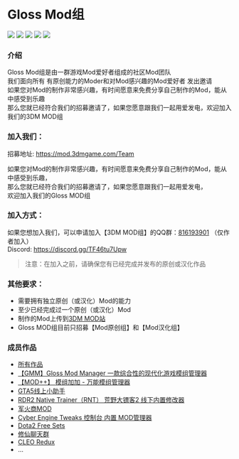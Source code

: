 # Gloss Mod组 
![](https://img.shields.io/badge/Gloss-Mod组-blue?logo=Cloudera) ![](https://img.shields.io/badge/Gloss-Mod%20原创组-%2300baff?logo=Cloudera) ![](https://img.shields.io/badge/Gloss-Mod%20汉化组-%23ff4903?logo=Cloudera) [![](https://img.shields.io/badge/QQ群-816193901-%23EB1923?logo=Tencent%20QQ)](https://jq.qq.com/?_wv=1027&k=5JZT8bQ) [![](https://img.shields.io/discord/928102631388348477?color=5865F2&label=Discord&logo=Discord)](https://discord.gg/TF46tu7Upw)

### 介绍

Gloss Mod组是由一群游戏Mod爱好者组成的社区Mod团队  
我们面向所有 有原创能力的Moder和对Mod感兴趣的Mod爱好者 发出邀请  
如果您对Mod的制作非常感兴趣，有时间愿意来免费分享自己制作的Mod，能从中感受到乐趣  
那么您就已经符合我们的招募邀请了，如果您愿意跟我们一起用爱发电，欢迎加入我们的3DM MOD组




### 加入我们：


招募地址: https://mod.3dmgame.com/Team  


如果您对Mod的制作非常感兴趣，有时间愿意来免费分享自己制作的Mod，能从中感受到乐趣，  
那么您就已经符合我们的招募邀请了，如果您愿意跟我们一起用爱发电，  
欢迎加入我们的Gloss MOD组  

### 加入方式：

如果您想加入我们，可以申请加入【3DM MOD组】的QQ群：[816193901](http://qm.qq.com/cgi-bin/qm/qr?_wv=1027&k=rQqT7WZXLr1Gje-ggMqiAJx4MVjmLPp1&authKey=9om%2B%2FIRffAQwCuu5ciw3i8FB9HnES2vdMoDd6tmGKercZmKWMj1fT6lmrO66o5dm&noverify=0&group_code=816193901) （仅作者加入）  
Discord: https://discord.gg/TF46tu7Upw  

> 注意：在加入之前，请确保您有已经完成并发布的原创或汉化作品

### 其他要求：
- 需要拥有独立原创（或汉化）Mod的能力
- 至少已经完成过一个原创（或汉化）Mod
- 制作的Mod上传到[3DM MOD站](https://mod.3dmgame.com/)
- Gloss MOD组目前只招募【Mod原创组】和【Mod汉化组】

### 成员作品
- [所有作品](https://mod.3dmgame.com/Team#:~:text=46-,%E6%88%90%E5%91%98%E4%BD%9C%E5%93%81,-(2488%E4%B8%AA))
- [【GMM】Gloss Mod Manager 一款综合性的现代化游戏模组管理器](https://mod.3dmgame.com/mod/197445)
- [【MOD++】 模组加加 - 万能模组管理器](https://mod.3dmgame.com/mod/181318)
- [GTA5线上小助手](https://mod.3dmgame.com/mod/136979)
- [RDR2 Native Trainer（RNT） 荒野大镖客2 线下内置修改器](https://mod.3dmgame.com/mod/147160)
- [军火商MOD](https://mod.3dmgame.com/mod/160402)
- [Cyber Engine Tweaks 控制台 内置 MOD管理器](https://mod.3dmgame.com/mod/172144)
- [Dota2 Free Sets](https://mod.3dmgame.com/mod/40490)
- [修仙聊天群](https://mod.3dmgame.com/mod/133527)
- [CLEO Redux](https://mod.3dmgame.com/mod/180467)
- ...

